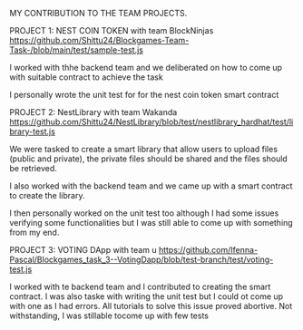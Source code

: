 MY CONTRIBUTION TO THE TEAM PROJECTS.

PROJECT 1: NEST COIN TOKEN with team BlockNinjas
https://github.com/Shittu24/Blockgames-Team-Task-/blob/main/test/sample-test.js

I worked with thhe backend team and we deliberated on how to come up with suitable contract to achieve the task

I personally wrote the unit test for for the nest coin token smart contract


PROJECT 2: NestLibrary with team Wakanda
https://github.com/Shittu24/NestLibrary/blob/test/nestlibrary_hardhat/test/library-test.js

We were tasked to create a smart library that allow users to upload files (public and private), the private files should be shared and the files should be retrieved. 

I also worked with the backend team and we came up with a smart contract to create the library.

I then personally worked on the unit test too although I had some issues verifying some functionalities but I was still able to come up with something from my end.

PROJECT 3: VOTING DApp with team u
https://github.com/Ifenna-Pascal/Blockgames_task_3--VotingDapp/blob/test-branch/test/voting-test.js

I worked with te backend team and I contributed to creating the smart contract. I was also taske with writing the unit test but I could ot come up with one as I had errors. All tutorials to solve this issue proved abortive. Not withstanding, I was stillable tocome up with few tests
